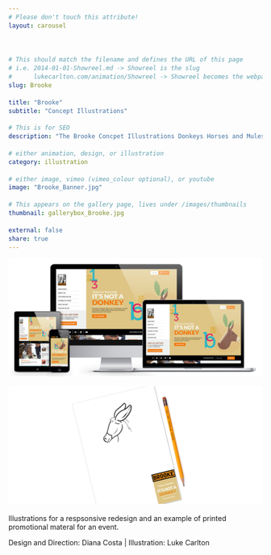 ```yaml
---
# Please don't touch this attribute!
layout: carousel



# This should match the filename and defines the URL of this page
# i.e. 2014-01-01-Showreel.md -> Showreel is the slug
#      lukecarlton.com/animation/Showreel -> Showreel becomes the webpath
slug: Brooke

title: "Brooke"
subtitle: "Concept Illustrations"

# This is for SEO
description: "The Brooke Concpet Illustrations Donkeys Horses and Mules"

# either animation, design, or illustration
category: illustration

# either image, vimeo (vimeo_colour optional), or youtube
image: "Brooke_Banner.jpg"

# This appears on the gallery page, lives under /images/thumbnails
thumbnail: gallerybox_Brooke.jpg

external: false
share: true
---
```


![Concepts]( /images/Brooke_Concepts.png )
<br><br>
![Concepts]( /images/Brooke2_Concepts.png )
<br><br>
Illustrations for a respsonsive redesign and an example of printed promotional materal for an event.

Design and Direction: Diana Costa  |  Illustration: Luke Carlton